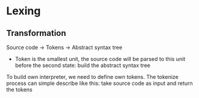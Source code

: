 # Lexing

## Transformation

Source code -> Tokens -> Abstract syntax tree

- Token is the smallest unit, the source code will be parsed to this unit before the second state: build the abstract syntax tree

To build own interpreter, we need to define own tokens. The tokenize process can simple describe like this: take source code as input and return the tokens

